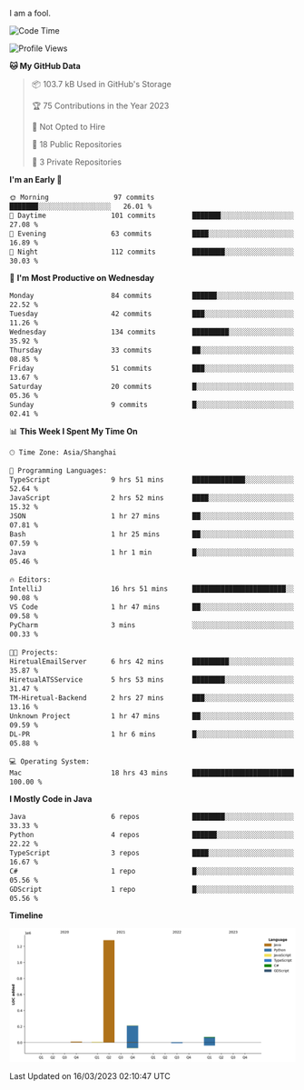 I am a fool.

<!--START_SECTION:waka-->
![Code Time](http://img.shields.io/badge/Code%20Time-180%20hrs%203%20mins-blue)

![Profile Views](http://img.shields.io/badge/Profile%20Views-10-blue)

**🐱 My GitHub Data** 

> 📦 103.7 kB Used in GitHub's Storage 
 > 
> 🏆 75 Contributions in the Year 2023
 > 
> 🚫 Not Opted to Hire
 > 
> 📜 18 Public Repositories 
 > 
> 🔑 3 Private Repositories 
 > 
**I'm an Early 🐤** 

```text
🌞 Morning                97 commits          ███████░░░░░░░░░░░░░░░░░░   26.01 % 
🌆 Daytime                101 commits         ███████░░░░░░░░░░░░░░░░░░   27.08 % 
🌃 Evening                63 commits          ████░░░░░░░░░░░░░░░░░░░░░   16.89 % 
🌙 Night                  112 commits         ████████░░░░░░░░░░░░░░░░░   30.03 % 
```
📅 **I'm Most Productive on Wednesday** 

```text
Monday                   84 commits          ██████░░░░░░░░░░░░░░░░░░░   22.52 % 
Tuesday                  42 commits          ███░░░░░░░░░░░░░░░░░░░░░░   11.26 % 
Wednesday                134 commits         █████████░░░░░░░░░░░░░░░░   35.92 % 
Thursday                 33 commits          ██░░░░░░░░░░░░░░░░░░░░░░░   08.85 % 
Friday                   51 commits          ███░░░░░░░░░░░░░░░░░░░░░░   13.67 % 
Saturday                 20 commits          █░░░░░░░░░░░░░░░░░░░░░░░░   05.36 % 
Sunday                   9 commits           █░░░░░░░░░░░░░░░░░░░░░░░░   02.41 % 
```


📊 **This Week I Spent My Time On** 

```text
🕑︎ Time Zone: Asia/Shanghai

💬 Programming Languages: 
TypeScript               9 hrs 51 mins       █████████████░░░░░░░░░░░░   52.64 % 
JavaScript               2 hrs 52 mins       ████░░░░░░░░░░░░░░░░░░░░░   15.32 % 
JSON                     1 hr 27 mins        ██░░░░░░░░░░░░░░░░░░░░░░░   07.81 % 
Bash                     1 hr 25 mins        ██░░░░░░░░░░░░░░░░░░░░░░░   07.59 % 
Java                     1 hr 1 min          █░░░░░░░░░░░░░░░░░░░░░░░░   05.46 % 

🔥 Editors: 
IntelliJ                 16 hrs 51 mins      ███████████████████████░░   90.08 % 
VS Code                  1 hr 47 mins        ██░░░░░░░░░░░░░░░░░░░░░░░   09.58 % 
PyCharm                  3 mins              ░░░░░░░░░░░░░░░░░░░░░░░░░   00.33 % 

🐱‍💻 Projects: 
HiretualEmailServer      6 hrs 42 mins       █████████░░░░░░░░░░░░░░░░   35.87 % 
HiretualATSService       5 hrs 53 mins       ████████░░░░░░░░░░░░░░░░░   31.47 % 
TM-Hiretual-Backend      2 hrs 27 mins       ███░░░░░░░░░░░░░░░░░░░░░░   13.16 % 
Unknown Project          1 hr 47 mins        ██░░░░░░░░░░░░░░░░░░░░░░░   09.59 % 
DL-PR                    1 hr 6 mins         █░░░░░░░░░░░░░░░░░░░░░░░░   05.88 % 

💻 Operating System: 
Mac                      18 hrs 43 mins      █████████████████████████   100.00 % 
```

**I Mostly Code in Java** 

```text
Java                     6 repos             ████████░░░░░░░░░░░░░░░░░   33.33 % 
Python                   4 repos             ██████░░░░░░░░░░░░░░░░░░░   22.22 % 
TypeScript               3 repos             ████░░░░░░░░░░░░░░░░░░░░░   16.67 % 
C#                       1 repo              █░░░░░░░░░░░░░░░░░░░░░░░░   05.56 % 
GDScript                 1 repo              █░░░░░░░░░░░░░░░░░░░░░░░░   05.56 % 
```



**Timeline**

![Lines of Code chart](https://raw.githubusercontent.com/VeejaLiu/VeejaLiu/master/assets/bar_graph.png)


 Last Updated on 16/03/2023 02:10:47 UTC
<!--END_SECTION:waka-->
